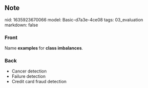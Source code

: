 ## Note
nid: 1635923670066
model: Basic-d7a3e-4ce08
tags: 03_evaluation
markdown: false

### Front
Name <b>examples </b>for <b>class imbalances</b>.

### Back
<ul><li>Cancer detection</li><li>Failure detection</li><li>Credit card fraud detection</li></ul>
